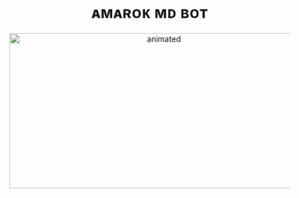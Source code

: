 <h1 align="center">ᴀᴍᴀʀᴏᴋ ᴍᴅ ʙᴏᴛ<br></h1>
<p align="center">
<img src= "https://i.ibb.co/qkJMQ8F/1e6c0b598f61.jpg" alt="animated" width="540" height="280" />
</p>
